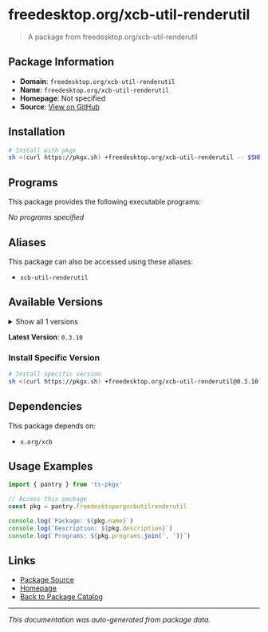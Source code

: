 # freedesktop.org/xcb-util-renderutil

> A package from freedesktop.org/xcb-util-renderutil

## Package Information

- **Domain**: `freedesktop.org/xcb-util-renderutil`
- **Name**: `freedesktop.org/xcb-util-renderutil`
- **Homepage**: Not specified
- **Source**: [View on GitHub](https://github.com/pkgxdev/pantry/tree/main/projects/freedesktop.org/xcb-util-renderutil/package.yml)

## Installation

```bash
# Install with pkgx
sh <(curl https://pkgx.sh) +freedesktop.org/xcb-util-renderutil -- $SHELL -i
```

## Programs

This package provides the following executable programs:

*No programs specified*

## Aliases

This package can also be accessed using these aliases:

- `xcb-util-renderutil`

## Available Versions

<details>
<summary>Show all 1 versions</summary>

- `0.3.10`

</details>

**Latest Version**: `0.3.10`

### Install Specific Version

```bash
# Install specific version
sh <(curl https://pkgx.sh) +freedesktop.org/xcb-util-renderutil@0.3.10 -- $SHELL -i
```

## Dependencies

This package depends on:

- `x.org/xcb`

## Usage Examples

```typescript
import { pantry } from 'ts-pkgx'

// Access this package
const pkg = pantry.freedesktoporgxcbutilrenderutil

console.log(`Package: ${pkg.name}`)
console.log(`Description: ${pkg.description}`)
console.log(`Programs: ${pkg.programs.join(', ')}`)
```

## Links

- [Package Source](https://github.com/pkgxdev/pantry/tree/main/projects/freedesktop.org/xcb-util-renderutil/package.yml)
- [Homepage](#)
- [Back to Package Catalog](../package-catalog.md)

---

*This documentation was auto-generated from package data.*
